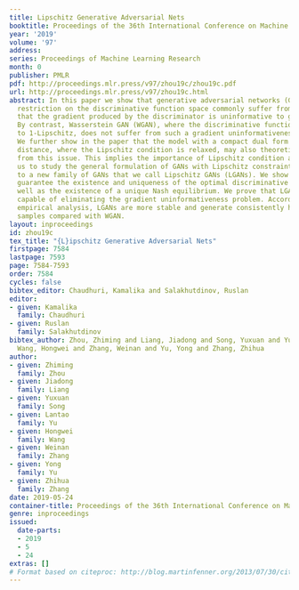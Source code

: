 ```yaml
---
title: Lipschitz Generative Adversarial Nets
booktitle: Proceedings of the 36th International Conference on Machine Learning
year: '2019'
volume: '97'
address: 
series: Proceedings of Machine Learning Research
month: 0
publisher: PMLR
pdf: http://proceedings.mlr.press/v97/zhou19c/zhou19c.pdf
url: http://proceedings.mlr.press/v97/zhou19c.html
abstract: In this paper we show that generative adversarial networks (GANs) without
  restriction on the discriminative function space commonly suffer from the problem
  that the gradient produced by the discriminator is uninformative to guide the generator.
  By contrast, Wasserstein GAN (WGAN), where the discriminative function is restricted
  to 1-Lipschitz, does not suffer from such a gradient uninformativeness problem.
  We further show in the paper that the model with a compact dual form of Wasserstein
  distance, where the Lipschitz condition is relaxed, may also theoretically suffer
  from this issue. This implies the importance of Lipschitz condition and motivates
  us to study the general formulation of GANs with Lipschitz constraint, which leads
  to a new family of GANs that we call Lipschitz GANs (LGANs). We show that LGANs
  guarantee the existence and uniqueness of the optimal discriminative function as
  well as the existence of a unique Nash equilibrium. We prove that LGANs are generally
  capable of eliminating the gradient uninformativeness problem. According to our
  empirical analysis, LGANs are more stable and generate consistently higher quality
  samples compared with WGAN.
layout: inproceedings
id: zhou19c
tex_title: "{L}ipschitz Generative Adversarial Nets"
firstpage: 7584
lastpage: 7593
page: 7584-7593
order: 7584
cycles: false
bibtex_editor: Chaudhuri, Kamalika and Salakhutdinov, Ruslan
editor:
- given: Kamalika
  family: Chaudhuri
- given: Ruslan
  family: Salakhutdinov
bibtex_author: Zhou, Zhiming and Liang, Jiadong and Song, Yuxuan and Yu, Lantao and
  Wang, Hongwei and Zhang, Weinan and Yu, Yong and Zhang, Zhihua
author:
- given: Zhiming
  family: Zhou
- given: Jiadong
  family: Liang
- given: Yuxuan
  family: Song
- given: Lantao
  family: Yu
- given: Hongwei
  family: Wang
- given: Weinan
  family: Zhang
- given: Yong
  family: Yu
- given: Zhihua
  family: Zhang
date: 2019-05-24
container-title: Proceedings of the 36th International Conference on Machine Learning
genre: inproceedings
issued:
  date-parts:
  - 2019
  - 5
  - 24
extras: []
# Format based on citeproc: http://blog.martinfenner.org/2013/07/30/citeproc-yaml-for-bibliographies/
---
```

